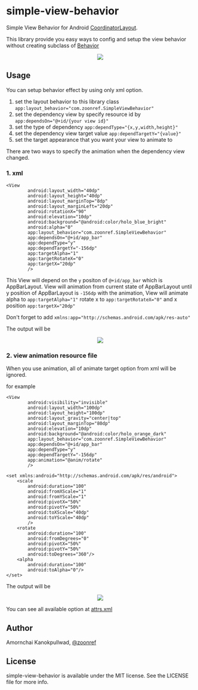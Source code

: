 # simple-view-behavior

Simple View Behavior for Android [CoordinatorLayout](http://developer.android.com/reference/android/support/design/widget/CoordinatorLayout.html).

This library provide you easy ways to config and setup the view behavior without creating subclass of
[Behavior](http://developer.android.com/reference/android/support/design/widget/CoordinatorLayout.Behavior.html)

<p align="center"><img src="https://raw.githubusercontent.com/zoonooz/simple-view-behavior/master/screenshot/example.gif"/></p>

## Usage
You can setup behavior effect by using only xml option.

1. set the layout behavior to this library class `app:layout_behavior="com.zoonref.SimpleViewBehavior"`
2. set the dependency view by specify resource id by `app:dependsOn="@+id/{your view id}"`
3. set the type of dependency `app:dependType="{x,y,width,height}"`
4. set the dependency view target value `app:dependTargetY="{value}"`
5. set the target appearance that you want your view to animate to

There are two ways to specify the animation when the dependency view changed.

### 1. xml

```
<View
        android:layout_width="40dp"
        android:layout_height="40dp"
        android:layout_marginTop="8dp"
        android:layout_marginLeft="20dp"
        android:rotationX="90"
        android:elevation="10dp"
        android:background="@android:color/holo_blue_bright"
        android:alpha="0"
        app:layout_behavior="com.zoonref.SimpleViewBehavior"
        app:dependsOn="@+id/app_bar"
        app:dependType="y"
        app:dependTargetY="-156dp"
        app:targetAlpha="1"
        app:targetRotateX="0"
        app:targetX="20dp"
        />
```

This View will depend on the `y` positon of `@+id/app_bar`  which is AppBarLayout. View will animation from current state of AppBarLayout until
y position of AppBarLayout is `-156dp` with the animation, View will animate alpha to `app:targetAlpha="1"` rotate x to `app:targetRotateX="0"`
and x position `app:targetX="20dp"`

Don't forget to add `xmlns:app="http://schemas.android.com/apk/res-auto"`

The output will be

<p align="center"><img src="https://raw.githubusercontent.com/zoonooz/simple-view-behavior/master/screenshot/xml.gif"/></p>

### 2. view animation resource file

When you use animation, all of animate target option from xml will be ignored.

for example

```
<View
        android:visibility="invisible"
        android:layout_width="100dp"
        android:layout_height="100dp"
        android:layout_gravity="center|top"
        android:layout_marginTop="80dp"
        android:elevation="10dp"
        android:background="@android:color/holo_orange_dark"
        app:layout_behavior="com.zoonref.SimpleViewBehavior"
        app:dependsOn="@+id/app_bar"
        app:dependType="y"
        app:dependTargetY="-156dp"
        app:animation="@anim/rotate"
        />
```
```
<set xmlns:android="http://schemas.android.com/apk/res/android">
    <scale
        android:duration="100"
        android:fromXScale="1"
        android:fromYScale="1"
        android:pivotX="50%"
        android:pivotY="50%"
        android:toXScale="40dp"
        android:toYScale="40dp"
        />
    <rotate
        android:duration="100"
        android:fromDegrees="0"
        android:pivotX="50%"
        android:pivotY="50%"
        android:toDegrees="360"/>
    <alpha
        android:duration="100"
        android:toAlpha="0"/>
</set>
```

The output will be

<p align="center"><img src="https://raw.githubusercontent.com/zoonooz/simple-view-behavior/master/screenshot/resource.gif"/></p>

You can see all available option at [attrs.xml](https://github.com/zoonooz/simple-view-behavior/blob/master/library/src/main/res/values/attrs.xml)

## Author

Amornchai Kanokpullwad, [@zoonref](https://twitter.com/zoonref)

## License

simple-view-behavior is available under the MIT license. See the LICENSE file for more info.
